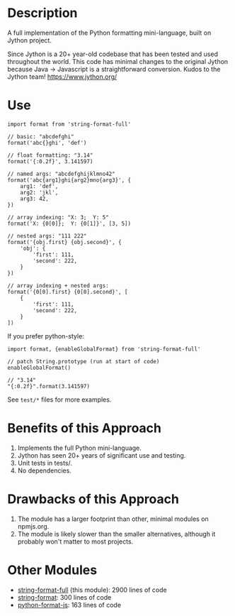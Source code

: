 # Description

A full implementation of the Python formatting mini-language, built on Jython project.

Since Jython is a 20+ year-old codebase that has been tested and used throughout the world. This code has minimal changes to the original Jython because Java -> Javascript is a straightforward conversion. Kudos to the Jython team! https://www.jython.org/


# Use

```
import format from 'string-format-full'

// basic: "abcdefghi"
format('abc{}ghi', 'def')

// float formatting: "3.14"
format('{:0.2f}', 3.141597)

// named args: "abcdefghijklmno42"
format('abc{arg1}ghi{arg2}mno{arg3}', {
    arg1: 'def',
    arg2: 'jkl',
    arg3: 42,
})

// array indexing: "X: 3;  Y: 5"
format('X: {0[0]};  Y: {0[1]}', [3, 5])

// nested args: "111 222"
format('{obj.first} {obj.second}', {
    'obj': {
        'first': 111,
        'second': 222,
    }
})

// array indexing + nested args:
format('{0[0].first} {0[0].second}', [
    {
        'first': 111,
        'second': 222,
    }
])
```

If you prefer python-style:
```
import format, {enableGlobalFormat} from 'string-format-full'

// patch String.prototype (run at start of code)
enableGlobalFormat()

// "3.14"
"{:0.2f}".format(3.141597)
```

See `test/*` files for more examples.


# Benefits of this Approach

1. Implements the full Python mini-language.
2. Jython has seen 20+ years of significant use and testing.
3. Unit tests in tests/.
4. No dependencies.

# Drawbacks of this Approach

1. The module has a larger footprint than other, minimal modules on npmjs.org.
2. The module is likely slower than the smaller alternatives, although
   it probably won't matter to most projects.

# Other Modules

- [string-format-full](https://www.npmjs.com/package/string-format-full) (this module): 2900 lines of code
- [string-format](https://www.npmjs.com/package/string-format): 300 lines of code
- [python-format-js](https://www.npmjs.com/package/string-format-js): 163 lines of code
